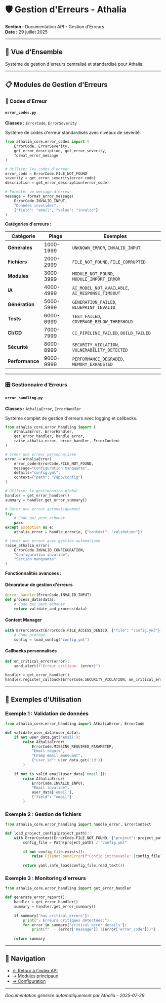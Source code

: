# 🛡️ Gestion d'Erreurs - Athalia

**Section :** Documentation API - Gestion d'Erreurs  
**Date :** 29 juillet 2025

---

## 🎯 **Vue d'Ensemble**

Système de gestion d'erreurs centralisé et standardisé pour Athalia.

---

## 📋 **Modules de Gestion d'Erreurs**

### **🔢 Codes d'Erreur**

#### `error_codes.py`
**Classes :** `ErrorCode`, `ErrorSeverity`

Système de codes d'erreur standardisés avec niveaux de sévérité.

```python
from athalia_core.error_codes import (
    ErrorCode, ErrorSeverity, 
    get_error_description, get_error_severity,
    format_error_message
)

# Utiliser les codes d'erreur
error_code = ErrorCode.FILE_NOT_FOUND
severity = get_error_severity(error_code)
description = get_error_description(error_code)

# Formater un message d'erreur
message = format_error_message(
    ErrorCode.INVALID_INPUT,
    "Données invalides",
    {"field": "email", "value": "invalid"}
)
```

**Catégories d'erreurs :**

| Catégorie | Plage | Exemples |
|-----------|-------|----------|
| **Générales** | 1000-1999 | `UNKNOWN_ERROR`, `INVALID_INPUT` |
| **Fichiers** | 2000-2999 | `FILE_NOT_FOUND`, `FILE_CORRUPTED` |
| **Modules** | 3000-3999 | `MODULE_NOT_FOUND`, `MODULE_IMPORT_ERROR` |
| **IA** | 4000-4999 | `AI_MODEL_NOT_AVAILABLE`, `AI_RESPONSE_TIMEOUT` |
| **Génération** | 5000-5999 | `GENERATION_FAILED`, `BLUEPRINT_INVALID` |
| **Tests** | 6000-6999 | `TEST_FAILED`, `COVERAGE_BELOW_THRESHOLD` |
| **CI/CD** | 7000-7999 | `CI_PIPELINE_FAILED`, `BUILD_FAILED` |
| **Sécurité** | 8000-8999 | `SECURITY_VIOLATION`, `VULNERABILITY_DETECTED` |
| **Performance** | 9000-9999 | `PERFORMANCE_DEGRADED`, `MEMORY_EXHAUSTED` |

---

### **🎛️ Gestionnaire d'Erreurs**

#### `error_handling.py`
**Classes :** `AthaliaError`, `ErrorHandler`

Système complet de gestion d'erreurs avec logging et callbacks.

```python
from athalia_core.error_handling import (
    AthaliaError, ErrorHandler, 
    get_error_handler, handle_error,
    raise_athalia_error, error_handler, ErrorContext
)

# Créer une erreur personnalisée
error = AthaliaError(
    error_code=ErrorCode.FILE_NOT_FOUND,
    message="Configuration manquante",
    details="config.yml",
    context={"path": "/app/config"}
)

# Utiliser le gestionnaire global
handler = get_error_handler()
summary = handler.get_error_summary()

# Gérer une erreur automatiquement
try:
    # Code qui peut échouer
    pass
except Exception as e:
    athalia_error = handle_error(e, {"context": "validation"})

# Lever une erreur avec gestion automatique
raise_athalia_error(
    ErrorCode.INVALID_CONFIGURATION,
    "Configuration invalide",
    "Section manquante"
)
```

**Fonctionnalités avancées :**

#### **Décorateur de gestion d'erreurs**
```python
@error_handler(ErrorCode.INVALID_INPUT)
def process_data(data):
    # Code qui peut échouer
    return validate_and_process(data)
```

#### **Context Manager**
```python
with ErrorContext(ErrorCode.FILE_ACCESS_DENIED, {"file": "config.yml"}):
    # Code protégé
    config = load_config("config.yml")
```

#### **Callbacks personnalisés**
```python
def on_critical_error(error):
    send_alert(f"Erreur critique: {error}")

handler = get_error_handler()
handler.register_callback(ErrorCode.SECURITY_VIOLATION, on_critical_error)
```

---

## 🚀 **Exemples d'Utilisation**

### **Exemple 1 : Validation de données**
```python
from athalia_core.error_handling import AthaliaError, ErrorCode

def validate_user_data(user_data):
    if not user_data.get('email'):
        raise AthaliaError(
            ErrorCode.MISSING_REQUIRED_PARAMETER,
            "Email requis",
            "Champ email manquant",
            {"user_id": user_data.get('id')}
        )
    
    if not is_valid_email(user_data['email']):
        raise AthaliaError(
            ErrorCode.INVALID_INPUT,
            "Email invalide",
            user_data['email'],
            {"field": "email"}
        )
```

### **Exemple 2 : Gestion de fichiers**
```python
from athalia_core.error_handling import handle_error, ErrorContext

def load_project_config(project_path):
    with ErrorContext(ErrorCode.FILE_NOT_FOUND, {"project": project_path}):
        config_file = Path(project_path) / "config.yml"
        
        if not config_file.exists():
            raise FileNotFoundError(f"Config introuvable: {config_file}")
        
        return yaml.safe_load(config_file.read_text())
```

### **Exemple 3 : Monitoring d'erreurs**
```python
from athalia_core.error_handling import get_error_handler

def generate_error_report():
    handler = get_error_handler()
    summary = handler.get_error_summary()
    
    if summary['has_critical_errors']:
        print("⚠️ Erreurs critiques détectées:")
        for error in summary['critical_error_details']:
            print(f"  - {error['message']} ({error['error_code']})")
    
    return summary
```

---

## 🔗 **Navigation**

- [← Retour à l'index API](INDEX.md)
- [→ Modules principaux](CORE_MODULES.md)
- [→ Configuration](CONFIG_MANAGER.md)

---

*Documentation générée automatiquement par Athalia - 2025-07-29* 